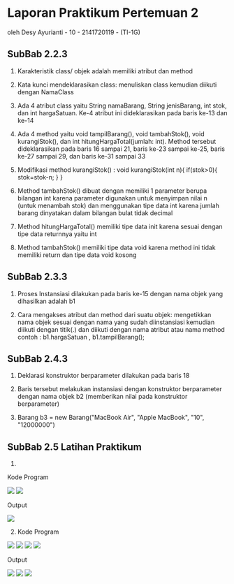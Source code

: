 # Laporan Praktikum Pertemuan 2 

oleh Desy Ayurianti - 10 - 2141720119 - (TI-1G)

## SubBab 2.2.3 
1. Karakteristik class/ objek adalah memiliki atribut dan method 

2. Kata kunci mendeklarasikan class: 
menuliskan class kemudian diikuti dengan NamaClass

3. Ada 4 atribut class yaitu String namaBarang, String jenisBarang, int stok, dan int hargaSatuan. Ke-4 atribut ini dideklarasikan pada baris ke-13 dan ke-14 

4. Ada 4 method yaitu void tampilBarang(), void tambahStok(), void kurangiStok(), dan int hitungHargaTotal(jumlah: int). Method tersebut dideklarasikan pada baris 16 sampai 21, baris ke-23 sampai ke-25, baris ke-27 sampai 29, dan baris ke-31 sampai 33 

5. Modifikasi method kurangiStok() : 
void kurangiStok(int n){
    if(stok>0){
        stok=stok-n;
    }
}

6. Method tambahStok() dibuat dengan memiliki 1 parameter berupa bilangan int karena parameter digunakan untuk menyimpan nilai n (untuk menambah stok) dan menggunakan tipe data int karena jumlah barang dinyatakan dalam bilangan bulat tidak decimal

7. Method hitungHargaTotal() memiliki tipe data init karena sesuai dengan tipe data returnnya yaitu int  

8. Method tambahStok() memiliki tipe data void karena method ini tidak memiliki return dan tipe data void kosong


## SubBab 2.3.3
1. Proses Instansiasi dilakukan pada baris ke-15 dengan nama objek yang dihasilkan adalah b1

2. Cara mengakses atribut dan method dari suatu objek:
mengetikkan nama objek sesuai dengan nama yang sudah diinstansiasi kemudian diikuti dengan titik(.) dan diikuti dengan nama atribut atau nama method
contoh : b1.hargaSatuan , b1.tampilBarang();

## SubBab 2.4.3 
1. Deklarasi konstruktor berparameter dilakukan pada baris 18 

2. Baris tersebut melakukan instansiasi dengan konstruktor berparameter dengan nama objek b2 (memberikan nilai pada konstruktor berparameter)

3. Barang  b3 = new Barang("MacBook Air", "Apple MacBook", "10", "12000000")

## SubBab 2.5 Latihan Praktikum 
1. 
Kode Program

<img src="jobs2lat1.1.jpg">
<img src="jobs2lat1.2.jpg">

Output 

<img src="jobs2lat1.3.jpg">


2. Kode Program

<img src="jobs2lat2.1.jpg">

<img src="jobs2lat2.2.jpg">

<img src="jobs2lat2.3.jpg">

<img src="jobs2lat2.4.jpg">

Output 

<img src="jobs2lat2.5.jpg">

<img src="jobs2lat2.6.jpg">

<img src="jobs2lat2.7.jpg">

